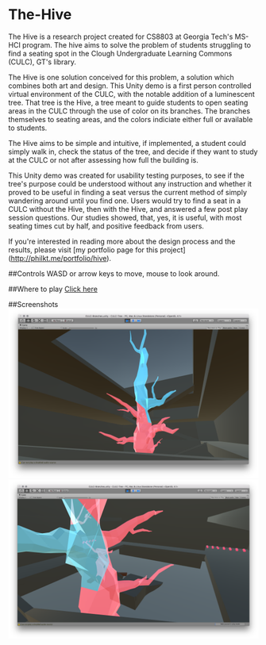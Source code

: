 # The-Hive
The Hive is a research project created for CS8803 at Georgia Tech's MS-HCI program. The hive aims to solve the problem of students struggling to find a seating spot in the Clough Undergraduate Learning Commons (CULC), GT's library.

The Hive is one solution conceived for this problem, a solution which combines both art and design. This Unity demo is a first person controlled virtual environment of the CULC, with the notable addition of a luminescent tree. That tree is the Hive, a tree meant to guide students to open seating areas in the CULC through the use of color on its branches. The branches themselves to seating areas, and the colors indiciate either full or available to students.

The Hive aims to be simple and intuitive, if implemented, a student could simply walk in, check the status of the tree, and decide if they want to study at the CULC or not after assessing how full the building is.

This Unity demo was created for usability testing purposes, to see if the tree's purpose could be understood without any instruction and whether it proved to be useful in finding a seat versus the current method of simply wandering around until you find one. Users would try to find a seat in a CULC without the Hive, then with the Hive, and answered a few post play session questions. Our studies showed, that, yes, it is useful, with most seating times cut by half, and positive feedback from users.

If you're interested in reading more about the design process and the results, please visit [my portfolio page for this project] (http://philkt.me/portfolio/hive).

##Controls
WASD or arrow keys to move, mouse to look around.

##Where to play
[Click here](http://philkt.me/The-Hive)

##Screenshots
![Initial viewpoint](screenshots/screen1.png)
![Pointing towards seating](screenshots/screen2.png)
